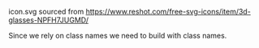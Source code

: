icon.svg sourced from https://www.reshot.com/free-svg-icons/item/3d-glasses-NPFH7JUGMD/

Since we rely on class names we need to build with class names.